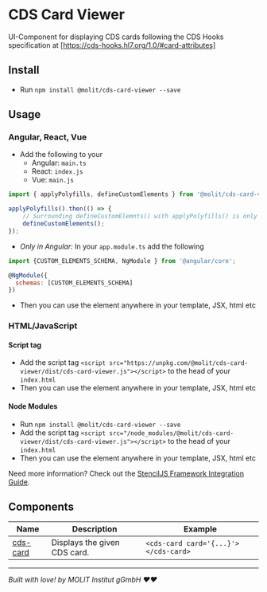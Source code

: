 # CDS Card Viewer
UI-Component for displaying CDS cards following the CDS Hooks specification at [https://cds-hooks.hl7.org/1.0/#card-attributes]

## Install

- Run `npm install @molit/cds-card-viewer --save`

## Usage

### Angular, React, Vue

- Add the following to your 
    - Angular: `main.ts`
    - React: `index.js`
    - Vue: `main.js`

```js
import { applyPolyfills, defineCustomElements } from '@molit/cds-card-viewer/loader';

applyPolyfills().then(() => { 
    // Surrounding defineCustomElemnts() with applyPolyfills() is only needed if older browsers are targeted
    defineCustomElements();
});
```
- <i> Only in Angular:</i> In your `app.module.ts` add the following 

```js
import {CUSTOM_ELEMENTS_SCHEMA, NgModule } from '@angular/core';

@NgModule({
  schemas: [CUSTOM_ELEMENTS_SCHEMA]
})
```
- Then you can use the element anywhere in your template, JSX, html etc

### HTML/JavaScript

#### Script tag

- Add the script tag `<script src="https://unpkg.com/@molit/cds-card-viewer/dist/cds-card-viewer.js"></script>` to the head of your `index.html`
- Then you can use the element anywhere in your template, JSX, html etc

#### Node Modules
- Run `npm install @molit/cds-card-viewer --save`
- Add the script tag `<script src="/node_modules/@molit/cds-card-viewer/dist/cds-card-viewer.js"></script>` to the head of your `index.html`
- Then you can use the element anywhere in your template, JSX, html etc

Need more information? Check out the [StencilJS Framework Integration Guide](https://stenciljs.com/docs/overview).

## Components

| Name                                                                                                  | Description                   | Example                               |
| ----------------------------------------------------------------------------------------------------- | ------------------------------| ------------------------------------- |
| [cds-card](https://github.com/molit-institute/cds-card-viewer/tree/master/src/components/cds-card)    | Displays the given CDS card.  | `<cds-card card='{...}'></cds-card>`  |

----------------------------------------------

<footer> <i>Built with love! by MOLIT Institut gGmbH ❤❤</i> </footer>
